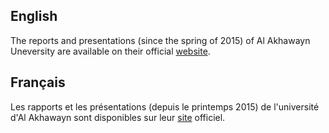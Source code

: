 ## English
The reports and presentations (since the spring of 2015) of Al Akhawayn Uneversity are available on their official [website](http://www.aui.ma/en/?option=com_content&view=article&layout=edit&id=3010).
## Français
Les rapports et les présentations (depuis le printemps 2015) de l'université d'Al Akhawayn sont disponibles sur leur [site](http://www.aui.ma/en/?option=com_content&view=article&layout=edit&id=3010) officiel.
